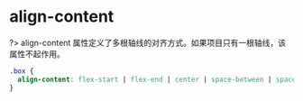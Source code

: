 # align-content

?> align-content 属性定义了多根轴线的对齐方式。如果项目只有一根轴线，该属性不起作用。

```css
.box {
  align-content: flex-start | flex-end | center | space-between | space-around | stretch;
}
```

<vuep template="#flex-align-content"></vuep>

<script v-pre type="text/x-template" id="flex-align-content">
<template>
  <main>
    <select v-bind:value='alignContent' v-on:change="handleSelectChange">
      <option value='align-content-flex-start'>flex-start</option>
      <option value='align-content-flex-end'>flex-end</option>
      <option value='align-content-center'>center</option>
      <option value='align-content-space-between'>space-between</option>
      <option value='align-content-space-around'>space-around</option>
      <option value='align-content-stretch'>stretch</option>
    </select>
    <ul class='align-items'  v-bind:id='alignContent'>
      <li>1</li>
      <li>2</li>
      <li>3</li>
      <li>4</li>
      <li>5</li>
    </ul>
  </main>
</template>
<style>
  main{
    width: 100%;
  }
  ul{
    height: 300px;
    color: #fff;
    text-align: center;
  }
  li{
    list-style: none;
    height: 46px;
    margin: 2px;
    width: 30%;
    background: #310736;
    border-radius: 4px;

    display: flex;
    align-items: center;
    justify-content: center;
  }
  li:nth-child(2){
    height: 96px;
  }
  .align-items{
    display: flex;
    flex-wrap: wrap;
  }
  #align-content-flex-start{
    align-content: flex-start;
  }
  #align-content-flex-end{
    align-content: flex-end;
  }
  #align-content-center{
    align-content: center;
  }
  #align-content-space-between{
    align-content: space-between;
  }
  #align-content-space-around{
    align-content: space-around;
  }
  #align-content-stretch{
    align-content: stretch;
  }
</style>
<script>
module.exports = {
  methods:{
    handleSelectChange: function (event) {
      this.alignContent = event.target.value
    }
  },
  data: () => ({
    alignContent: 'align-content-stretch'
  })
}
</script>
</script>
